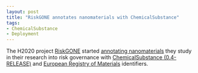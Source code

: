 ```yaml
---
layout: post
title: "RiskGONE annotates nanomaterials with ChemicalSubstance"
tags:
- ChemicalSubstance
- Deployment
---
```


The H2020 project [RiskGONE](https://riskgone.eu/) started [annotating nanomaterials](https://h2020-riskgone.github.io/riskgone-materials/) they study
in their research into risk governance with [ChemicalSubstance (0.4-RELEASE)](https://bioschemas.org/profiles/ChemicalSubstance/0.4-RELEASE)  and
[European Registry of Materials](https://chemrxiv.org/engage/chemrxiv/article-details/60e6e05a338e92a5cd08ff69) identifiers.
